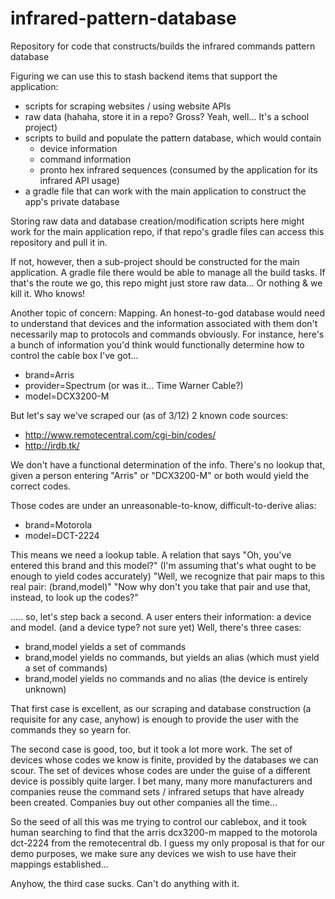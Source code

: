 # infrared-pattern-database
Repository for code that constructs/builds the infrared commands pattern database

Figuring we can use this to stash backend items that support the application:
- scripts for scraping websites / using website APIs
- raw data (hahaha, store it in a repo? Gross? Yeah, well... It's a school project)
- scripts to build and populate the pattern database, which would contain
  - device information
  - command information
  - pronto hex infrared sequences (consumed by the application for its infrared API usage)
- a gradle file that can work with the main application to construct the app's private database

Storing raw data and database creation/modification scripts here might work
for the main application repo, if that repo's gradle files can access this
repository and pull it in.

If not, however, then a sub-project should be constructed for the main application.
A gradle file there would be able to manage all the build tasks. If that's the route
we go, this repo might just store raw data... Or nothing & we kill it. Who knows!


Another topic of concern: Mapping. An honest-to-god database would need to understand
that devices and the information associated with them don't necessarily map to protocols
and commands obviously. For instance, here's a bunch of information you'd think would
functionally determine how to control the cable box I've got...
- brand=Arris
- provider=Spectrum (or was it... Time Warner Cable?)
- model=DCX3200-M

But let's say we've scraped our (as of 3/12) 2 known code sources:
- http://www.remotecentral.com/cgi-bin/codes/
- http://irdb.tk/

We don't have a functional determination of the info. There's no lookup that, given a person
entering "Arris" or "DCX3200-M" or both would yield the correct codes.

Those codes are under an unreasonable-to-know, difficult-to-derive alias:
- brand=Motorola
- model=DCT-2224



This means we need a lookup table. A relation that says
"Oh, you've entered this brand and this model?"
(I'm assuming that's what ought to be enough to yield codes accurately)
"Well, we recognize that pair maps to this real pair: (brand,model)"
"Now why don't you take that pair and use that, instead, to look up the codes?"


..... so, let's step back a second. A user enters their information: a device and model.
(and a device type? not sure yet)
Well, there's three cases:
- brand,model yields a set of commands
- brand,model yields no commands, but yields an alias (which must yield a set of commands)
- brand,model yields no commands and no alias (the device is entirely unknown)

That first case is excellent, as our scraping and database construction (a requisite for
any case, anyhow) is enough to provide the user with the commands they so yearn for.

The second case is good, too, but it took a lot more work. The set of devices whose codes
we know is finite, provided by the databases we can scour. The set of devices whose codes
are under the guise of a different device is possibly quite larger. I bet many, many more
manufacturers and companies reuse the command sets / infrared setups that have already
been created. Companies buy out other companies all the time...

So the seed of all this was me trying to control our cablebox, and it took human searching
to find that the arris dcx3200-m mapped to the motorola dct-2224 from the remotecentral db.
I guess my only proposal is that for our demo purposes, we make sure any devices we wish to
use have their mappings established...

Anyhow, the third case sucks. Can't do anything with it.
